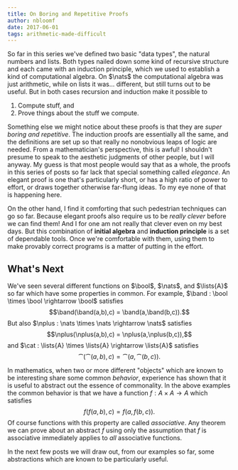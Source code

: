 ```yaml
---
title: On Boring and Repetitive Proofs
author: nbloomf
date: 2017-06-01
tags: arithmetic-made-difficult
---
```


So far in this series we've defined two basic "data types", the natural numbers and lists. Both types nailed down some kind of recursive structure and each came with an induction principle, which we used to establish a kind of computational algebra. On $\nats$ the computational algebra was just arithmetic, while on lists it was... different, but still turns out to be useful. But in both cases recursion and induction make it possible to

1. Compute stuff, and
2. Prove things about the stuff we compute.

Something else we might notice about these proofs is that they are *super boring and repetitive*. The induction proofs are essentially all the same, and the definitions are set up so that really no nonobvious leaps of logic are needed. From a mathematician's perspective, this is awful! I shouldn't presume to speak to the aesthetic judgments of other people, but I will anyway. My guess is that most people would say that as a whole, the proofs in this series of posts so far lack that special something called *elegance*. An elegant proof is one that's particularly short, or has a high ratio of power to effort, or draws together otherwise far-flung ideas. To my eye none of that is happening here.

On the other hand, I find it comforting that such pedestrian techniques can go so far. Because elegant proofs also require us to be *really clever* before we can find them! And I for one am not really that clever even on my best days. But this combination of **initial algebra** and **induction principle** is a set of dependable tools. Once we're comfortable with them, using them to make provably correct programs is a matter of putting in the effort.


What's Next
-----------

We've seen several different functions on $\bool$, $\nats$, and $\lists{A}$ so far which have some properties in common. For example, $\band : \bool \times \bool \rightarrow \bool$ satisfies $$\band(\band(a,b),c) = \band(a,\band(b,c)).$$ But also $\nplus : \nats \times \nats \rightarrow \nats$ satisfies $$\nplus(\nplus(a,b),c) = \nplus(a,\nplus(b,c)),$$ and $\cat : \lists{A} \times \lists{A} \rightarrow \lists{A}$ satisfies $$\cat(\cat(a,b),c) = \cat(a,\cat(b,c)).$$

In mathematics, when two or more different "objects" which are known to be interesting share some common *behavior*, experience has shown that it is useful to abstract out the essence of commonality. In the above examples the common behavior is that we have a function $f : A \times A \rightarrow A$ which satisfies $$f(f(a,b),c) = f(a,f(b,c)).$$ Of course functions with this property are called *associative*. Any theorem we can prove about an abstract $f$ using only the assumption that $f$ is associative immediately applies to *all* associative functions.

In the next few posts we will draw out, from our examples so far, some abstractions which are known to be particularly useful.
